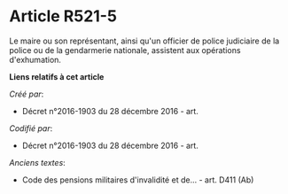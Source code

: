 # Article R521-5

Le maire ou son représentant, ainsi qu'un officier de police judiciaire de la police ou de la gendarmerie nationale,
assistent aux opérations d'exhumation.

**Liens relatifs à cet article**

_Créé par_:

  - Décret n°2016-1903 du 28 décembre 2016 - art.

_Codifié par_:

  - Décret n°2016-1903 du 28 décembre 2016 - art.

_Anciens textes_:

  - Code des pensions militaires d'invalidité et de... - art. D411 (Ab)
